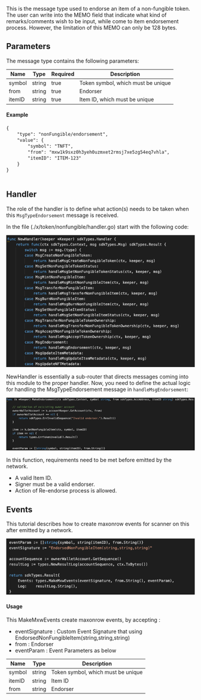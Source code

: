 This is the message type used to endorse an item of a non-fungible token.
The user can write into the MEMO field that indicate what kind of remarks/comments wish to be input, while come to item endorsement process. However, the limitation of this MEMO can only be 128 bytes.

## Parameters

The message type contains the following parameters:

| Name | Type | Required | Description                 |
| ---- | ---- | -------- | --------------------------- |
| symbol | string | true   | Token symbol, which must be unique| |
| from | string | true   | Endorser| |
| itemID | string | true   | Item ID, which must be unique| |


#### Example
```
{
    "type": "nonFungible/endorsement",
    "value": {
        "symbol": "TNFT",
        "from": "mxw1k9sxz0h3yeh0uzmxet2rmsj7xe5zg54eq7vhla",
        "itemID": "ITEM-123"
    }
}


```

## Handler

The role of the handler is to define what action(s) needs to be taken when this `MsgTypeEndorsement` message is received.

In the file (./x/token/nonfungible/handler.go) start with the following code:

![Image-1](../pic/MintNonFungibleItem_01.png)


NewHandler is essentially a sub-router that directs messages coming into this module to the proper handler.
Now, you need to define the actual logic for handling the MsgTypeEndorsement message in `handleMsgEndorsement`:

![Image-2](../pic/Endorsement_02.png)


In this function, requirements need to be met before emitted by the network.

* A valid Item ID.
* Signer must be a valid endorser.
* Action of Re-endorse process is allowed.


## Events
This tutorial describes how to create maxonrow events for scanner on this after emitted by a network.

![Image-1](../pic/Endorsement_03.png)


#### Usage
This MakeMxwEvents create maxonrow events, by accepting :

* eventSignature : Custom Event Signature that using EndorsedNonFungibleItem(string,string,string)
* from : Endorser
* eventParam : Event Parameters as below

| Name | Type | Description                 |
| ---- | ---- | --------------------------- |
| symbol | string | Token symbol, which must be unique| |
| itemID | string | Item ID| |
| from | string | Endorser| |
